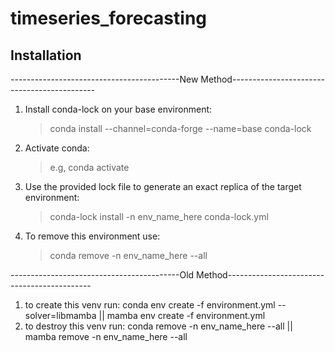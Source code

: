 # timeseries_forecasting

## Installation
------------------------------------------New Method--------------------------------------------
1. Install conda-lock on your base environment: 
   > conda install --channel=conda-forge --name=base conda-lock
2. Activate conda: 
   > e.g, conda activate
3. Use the provided lock file to generate an exact replica of the target environment: 
   > conda-lock install -n env_name_here conda-lock.yml
4. To remove this environment use: 
   > conda remove -n env_name_here --all 


------------------------------------------Old Method--------------------------------------------
1. to create this venv run: conda env create -f environment.yml --solver=libmamba || mamba env create -f environment.yml
2. to destroy this venv run: conda remove -n env_name_here --all || mamba remove -n env_name_here --all